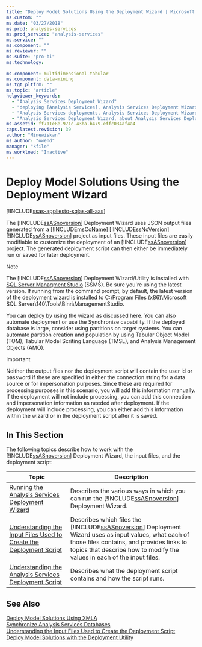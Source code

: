 ```yaml
---
title: "Deploy Model Solutions Using the Deployment Wizard | Microsoft Docs"
ms.custom: ""
ms.date: "03/27/2018"
ms.prod: analysis-services
ms.prod_service: "analysis-services"
ms.service: ""
ms.component: ""
ms.reviewer: ""
ms.suite: "pro-bi"
ms.technology: 
  
ms.component: multidimensional-tabular
ms.component: data-mining
ms.tgt_pltfrm: ""
ms.topic: "article"
helpviewer_keywords: 
  - "Analysis Services Deployment Wizard"
  - "deploying [Analysis Services], Analysis Services Deployment Wizard"
  - "Analysis Services deployments, Analysis Services Deployment Wizard"
  - "Analysis Services Deployment Wizard, about Analysis Services Deployment Wizard"
ms.assetid: ff711e8e-971c-43ba-b479-effc034af4a4
caps.latest.revision: 39
author: "Minewiskan"
ms.author: "owend"
manager: "kfile"
ms.workload: "Inactive"
---
```

# Deploy Model Solutions Using the Deployment Wizard
[!INCLUDE[ssas-appliesto-sqlas-all-aas](../../includes/ssas-appliesto-sqlas-all-aas.md)]

  The [!INCLUDE[ssASnoversion](../../includes/ssasnoversion-md.md)] Deployment Wizard uses JSON output files generated from a [!INCLUDE[msCoName](../../includes/msconame-md.md)] [!INCLUDE[ssNoVersion](../../includes/ssnoversion-md.md)] [!INCLUDE[ssASnoversion](../../includes/ssasnoversion-md.md)] project as input files. These input files are easily modifiable to customize the deployment of an [!INCLUDE[ssASnoversion](../../includes/ssasnoversion-md.md)] project. The generated deployment script can then either be immediately run or saved for later deployment.  

> [!NOTE]
> The [!INCLUDE[ssASnoversion](../../includes/ssasnoversion-md.md)] Deployment Wizard/Utility is installed with [SQL Server Managment Studio](../../ssms/download-sql-server-management-studio-ssms.md) (SSMS). Be sure you're using the latest version. If running from the command prompt, by default, the latest version of  the deployment wizard is installed to C:\Program Files (x86)\Microsoft SQL Server\140\Tools\Binn\ManagementStudio. 
  
 You can deploy by using the wizard as discussed here. You can also automate deployment or use the Synchronize capability. If the deployed database is large, consider using partitions on target systems. You can automate partition creation and population by using Tabular Object Model (TOM), Tabular Model Scriting Language (TMSL), and Analysis Management Objects (AMO).  
  
> [!IMPORTANT]  
>  Neither the output files nor the deployment script will contain the user id or password if these are specified in either the connection string for a data source or for impersonation purposes. Since these are required for processing purposes in this scenario, you will add this information manually. If the deployment will not include processing, you can add this connection and impersonation information as needed after deployment. If the deployment will include processing, you can either add this information within the wizard or in the deployment script after it is saved.  
  
## In This Section  
 The following topics describe how to work with the [!INCLUDE[ssASnoversion](../../includes/ssasnoversion-md.md)] Deployment Wizard, the input files, and the deployment script:  
  
|Topic|Description|  
|-----------|-----------------|  
|[Running the Analysis Services Deployment Wizard](../../analysis-services/multidimensional-models/running-the-analysis-services-deployment-wizard.md)|Describes the various ways in which you can run the [!INCLUDE[ssASnoversion](../../includes/ssasnoversion-md.md)] Deployment Wizard.|  
|[Understanding the Input Files Used to Create the Deployment Script](../../analysis-services/multidimensional-models/deployment-script-files-input-used-to-create-deployment-script.md)|Describes which files the [!INCLUDE[ssASnoversion](../../includes/ssasnoversion-md.md)] Deployment Wizard uses as input values, what each of those files contains, and provides links to topics that describe how to modify the values in each of the input files.|  
|[Understanding the Analysis Services Deployment Script](../../analysis-services/multidimensional-models/understanding-the-analysis-services-deployment-script.md)|Describes what the deployment script contains and how the script runs.|  
  
## See Also  
 [Deploy Model Solutions Using XMLA](../../analysis-services/multidimensional-models/deploy-model-solutions-using-xmla.md)   
 [Synchronize Analysis Services Databases](../../analysis-services/multidimensional-models/synchronize-analysis-services-databases.md)   
 [Understanding the Input Files Used to Create the Deployment Script](../../analysis-services/multidimensional-models/deployment-script-files-input-used-to-create-deployment-script.md)   
 [Deploy Model Solutions with the Deployment Utility](../../analysis-services/multidimensional-models/deploy-model-solutions-with-the-deployment-utility.md)  
  
  
